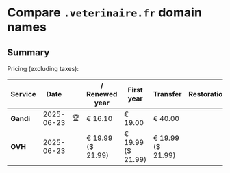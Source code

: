 # Compare `.veterinaire.fr` domain names

## Summary

Pricing (excluding taxes):

| Service | Date |  | / Renewed year | First year | Transfer | Restoration |
|--|--|--|--|--|--|--|
| **Gandi** | 2025-06-23 | 🏆 | € 16.10 | € 19.00 | € 40.00 |  |
| **OVH** | 2025-06-23 |  | € 19.99<br>($ 21.99) | € 19.99<br>($ 21.99) | € 19.99<br>($ 21.99) |  |
